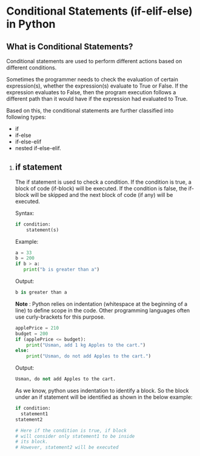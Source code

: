 # Conditional Statements (if-elif-else) in Python

## What is Conditional Statements?

Conditional statements are used to perform different actions based on different conditions.

Sometimes the programmer needs to check the evaluation of certain expression(s), whether the expression(s) evaluate to True or False. If the expression evaluates to False, then the program execution follows a different path than it would have if the expression had evaluated to True.

Based on this, the conditional statements are further classified into following types:

- if
- if-else
- if-else-elif
- nested if-else-elif.

1. ## if statement

   The if statement is used to check a condition. If the condition is true, a block of code (if-block) will be executed. If the condition is false, the if-block will be skipped and the next block of code (if any) will be executed.

   Syntax:

   ```python
   if condition:
       statement(s)
   ```

   Example:

   ```python
   a = 33
   b = 200
   if b > a:
      print("b is greater than a")
    ```

    Output:

    ```python
    b is greater than a
    ```

    **Note** : Python relies on indentation (whitespace at the beginning of a line) to define scope in the code. Other programming languages often use curly-brackets for this purpose.

    ```python
    applePrice = 210
    budget = 200
    if (applePrice <= budget):
        print("Usman, add 1 kg Apples to the cart.")
    else:
        print("Usman, do not add Apples to the cart.")
    ```

    Output:

    ```python
    Usman, do not add Apples to the cart.
    ```

    As we know, python uses indentation to identify a block. So the block under an if statement will be identified as shown in the below example:

     ```python
    if condition:
       statement1
    statement2

    # Here if the condition is true, if block 
    # will consider only statement1 to be inside 
    # its block.
    # However, statement2 will be executed
    ```